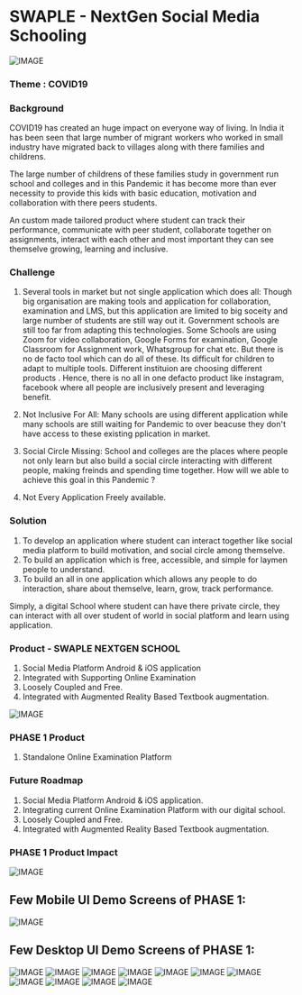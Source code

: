 # SWAPLE - NextGen Social Media Schooling #
![IMAGE](swaple_logo.jpg)

### Theme : COVID19 ###

### Background
COVID19 has created an huge impact on everyone way of living. In India it has been seen that large number of migrant workers who worked in small industry have migrated back to villages along with there families and childrens.

The large number of childrens  of these families study in government run school and colleges and in this Pandemic it has become more than ever necessity to provide this kids with basic education, motivation and collaboration with there peers students.

An custom made tailored product where student can track their performance, communicate with peer student, collaborate together on assignments, interact with each other and most important they can see themselve growing, learning and inclusive.


### Challenge
1. Several tools in market but not single application which does all: Though big organisation are making tools and application for collaboration, examination and LMS, but this application are limited to big soceity and large number of students are still way out it. Government schools are still too far from adapting this technologies. Some Schools are using  Zoom for video collaboration, Google Forms for examination, Google Classroom for Assignment work, Whatsgroup for chat etc. But there is no de facto tool which can do all of these. Its difficult for children to adapt to multiple tools. Different instituion are choosing different  products . Hence, there is no all in one defacto product like instagram, facebook where all people are inclusively present and leveraging benefit.

2. Not Inclusive For All: Many schools are using different application while many schools are still waiting for Pandemic to over beacuse they don't have access to these existing  pplication in market.

3. Social Circle Missing: School and colleges are the places where people not only learn but also build a social circle interacting with different people, making freinds and spending time together. How will we able to achieve this goal in this Pandemic ?

4. Not Every Application Freely available.


### Solution
1. To develop an application where student can interact together like social media platform to build motivation, and social circle among themselve.
2. To build an application which is free, accessible, and simple for laymen people to understand.
3. To build an all in one application which allows any people to do interaction, share about themselve, learn, grow, track performance.

Simply, a digital School where student can have there private circle, they can interact with all over student of world in social platform and learn using application.

### Product - SWAPLE NEXTGEN SCHOOL
1. Social Media Platform Android & iOS application
2. Integrated with Supporting Online Examination
3. Loosely Coupled and Free.
4. Integrated with Augmented Reality Based Textbook augmentation.

![IMAGE](screenshot/vision.JPG)

### PHASE 1 Product 
1. Standalone Online Examination Platform

### Future Roadmap
1. Social Media Platform Android & iOS application.
2. Integrating current Online Examination Platform with our digital school.
2. Loosely Coupled and Free.
3. Integrated with Augmented Reality Based Textbook augmentation.

### PHASE 1 Product  Impact
![IMAGE](screenshot/covid_impact.png)

##  Few Mobile UI Demo Screens of PHASE 1:
![IMAGE](screenshot/mobile_ui.jpg)


##  Few Desktop UI Demo Screens of PHASE 1:
![IMAGE](screenshot/1.png)
![IMAGE](screenshot/2.png)
![IMAGE](screenshot/3.png)
![IMAGE](screenshot/4.png)
![IMAGE](screenshot/5.png)
![IMAGE](screenshot/6.png)
![IMAGE](screenshot/7.png)
![IMAGE](screenshot/8.png)
![IMAGE](screenshot/9.png)
![IMAGE](screenshot/10.png)
![IMAGE](screenshot/14.png)


